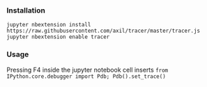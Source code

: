 ### Installation

    jupyter nbextension install https://raw.githubusercontent.com/axil/tracer/master/tracer.js
    jupyter nbextension enable tracer

### Usage

Pressing F4 inside the jupyter notebook cell inserts `from IPython.core.debugger import Pdb; Pdb().set_trace()`
